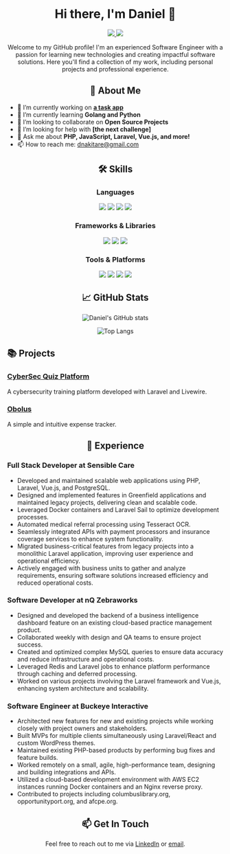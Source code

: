 <div align="center">
  
# Hi there, I'm Daniel 👋

<div>
  <a href="https://www.linkedin.com/in/dnakitare/">
    <img src="https://img.shields.io/badge/-Daniel-blue?style=flat-square&logo=Linkedin&logoColor=white">
  </a>
  <a href="mailto:dnakitare@gmail.com">
    <img src="https://img.shields.io/badge/-dnakitare@gmail.com-c14438?style=flat-square&logo=Gmail&logoColor=white">
  </a>
</div>

Welcome to my GitHub profile! I'm an experienced Software Engineer with a passion for learning new technologies and creating impactful software solutions. Here you'll find a collection of my work, including personal projects and professional experience.

## 🚀 About Me
</div>

- 🔭 I’m currently working on **[a task app](https://github.com/Dnakitare/task-app)**
- 🌱 I’m currently learning **Golang and Python**
- 👯 I’m looking to collaborate on **Open Source Projects**
- 🤔 I’m looking for help with **[the next challenge]**
- 💬 Ask me about **PHP, JavaScript, Laravel, Vue.js, and more!**
- 📫 How to reach me: [dnakitare@gmail.com](mailto:dnakitare@gmail.com)

<div align="center">

## 🛠️ Skills

### Languages

<div>
  <img src="https://img.shields.io/badge/-PHP-777BB4?style=flat&logo=php&logoColor=white">
  <img src="https://img.shields.io/badge/-JavaScript-F7DF1E?style=flat&logo=javascript&logoColor=black">
  <img src="https://img.shields.io/badge/-Python-3776AB?style=flat&logo=python&logoColor=white">
  <img src="https://img.shields.io/badge/-Go-00ADD8?style=flat&logo=go&logoColor=white">
</div>

### Frameworks & Libraries

<div>
  <img src="https://img.shields.io/badge/-Laravel-FF2D20?style=flat&logo=laravel&logoColor=white">
  <img src="https://img.shields.io/badge/-Vue.js-4FC08D?style=flat&logo=vue.js&logoColor=white">
  <img src="https://img.shields.io/badge/-Tailwind%20CSS-38B2AC?style=flat&logo=tailwind-css&logoColor=white">
</div>

### Tools & Platforms

<div>
  <img src="https://img.shields.io/badge/-Docker-2496ED?style=flat&logo=docker&logoColor=white">
  <img src="https://img.shields.io/badge/-PostgreSQL-336791?style=flat&logo=postgresql&logoColor=white">
  <img src="https://img.shields.io/badge/-MySQL-4479A1?style=flat&logo=mysql&logoColor=white">
  <img src="https://img.shields.io/badge/-Git-F05032?style=flat&logo=git&logoColor=white">
</div>

## 📈 GitHub Stats

![Daniel's GitHub stats](https://github-readme-stats.vercel.app/api?username=Dnakitare&count_private=true&hide=stars,prs,issues,contribs&show_icons=true&theme=radical)

![Top Langs](https://github-readme-stats.vercel.app/api/top-langs/?username=Dnakitare&layout=compact&theme=radical)

</div>

## 📚 Projects

### [CyberSec Quiz Platform](https://github.com/Dnakitare/cybersec-quiz)

A cybersecurity training platform developed with Laravel and Livewire.

### [Obolus](https://github.com/Dnakitare/Obolus)

A simple and intuitive expense tracker.

<div align="center">

## 💼 Experience

</div>

### Full Stack Developer at Sensible Care
- Developed and maintained scalable web applications using PHP, Laravel, Vue.js, and PostgreSQL.
- Designed and implemented features in Greenfield applications and maintained legacy projects, delivering clean and scalable code.
- Leveraged Docker containers and Laravel Sail to optimize development processes.
- Automated medical referral processing using Tesseract OCR.
- Seamlessly integrated APIs with payment processors and insurance coverage services to enhance system functionality.
- Migrated business-critical features from legacy projects into a monolithic Laravel application, improving user experience and operational efficiency.
- Actively engaged with business units to gather and analyze requirements, ensuring software solutions increased efficiency and reduced operational costs.

### Software Developer at nQ Zebraworks
- Designed and developed the backend of a business intelligence dashboard feature on an existing cloud-based practice management product.
- Collaborated weekly with design and QA teams to ensure project success.
- Created and optimized complex MySQL queries to ensure data accuracy and reduce infrastructure and operational costs.
- Leveraged Redis and Laravel jobs to enhance platform performance through caching and deferred processing.
- Worked on various projects involving the Laravel framework and Vue.js, enhancing system architecture and scalability.

### Software Engineer at Buckeye Interactive
- Architected new features for new and existing projects while working closely with project owners and stakeholders.
- Built MVPs for multiple clients simultaneously using Laravel/React and custom WordPress themes.
- Maintained existing PHP-based products by performing bug fixes and feature builds.
- Worked remotely on a small, agile, high-performance team, designing and building integrations and APIs.
- Utilized a cloud-based development environment with AWS EC2 instances running Docker containers and an Nginx reverse proxy.
- Contributed to projects including columbuslibrary.org, opportunityport.org, and afcpe.org.

<div align="center">

## 📫 Get In Touch

Feel free to reach out to me via [LinkedIn](https://www.linkedin.com/in/dnakitare/) or [email](mailto:dnakitare@gmail.com).

</div>
